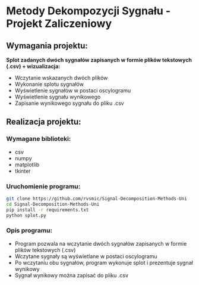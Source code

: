 # Metody Dekompozycji Sygnału - Projekt Zaliczeniowy

## Wymagania projektu:

**Splot zadanych dwóch sygnałów zapisanych w formie plików tekstowych (.csv) + wizualizacja:**

- Wczytanie wskazanych dwóch plików
- Wykonanie splotu sygnałów
- Wyświetlenie sygnałów w postaci oscylogramu
- Wyświetlenie sygnału wynikowego
- Zapisanie wynikowego sygnału do pliku .csv

## Realizacja projektu:

### Wymagane biblioteki:

- csv
- numpy
- matplotlib
- tkinter

### Uruchomienie programu:
```bash
git clone https://github.com/rvsmic/Signal-Decomposition-Methods-Uni
cd Signal-Decomposition-Methods-Uni
pip install -r requirements.txt
python splot.py
```

### Opis programu:

- Program pozwala na wczytanie dwóch sygnałów zapisanych w formie plików tekstowych (.csv)
- Wczytane sygnały są wyświetlane w postaci oscylogramu
- Po wczytaniu obu sygnałów, program wykonuje splot i prezentuje sygnał wynikowy
- Sygnał wynikowy można zapisać do pliku .csv

